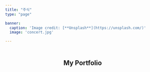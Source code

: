 ```yaml
---
title: "주식"
type: "page"

banner:
  caption: 'Image credit: [**Unsplash**](https://unsplash.com/)'
  image: 'concert.jpg'

---
```


<div class="portfolio-section">
  <h2>My Portfolio</h2>
  <div class="chart-container" style="position: relative; height:40vh; width:80vw">
    <canvas id="myChart"></canvas>
  </div>
</div>

<script src="https://cdn.jsdelivr.net/npm/chart.js"></script>
<script>
  var ctx = document.getElementById('myChart').getContext('2d');
  var myChart = new Chart(ctx, {
    type: 'bar',
    data: {
      labels: ['Stock A', 'Stock B', 'Stock C', 'Stock D'],
      datasets: [{
        label: '# of Votes',
        data: [12, 19, 3, 5],
        backgroundColor: [
          'rgba(255, 99, 132, 0.2)',
          'rgba(54, 162, 235, 0.2)',
          'rgba(255, 206, 86, 0.2)',
          'rgba(75, 192, 192, 0.2)',
        ],
        borderColor: [
          'rgba(255, 99, 132, 1)',
          'rgba(54, 162, 235, 1)',
          'rgba(255, 206, 86, 1)',
          'rgba(75, 192, 192, 1)',
        ],
        borderWidth: 1
      }]
    },
    options: {
      scales: {
        y: {
          beginAtZero: true
        }
      }
    }
  });
</script>

<style>
.portfolio-section {
  text-align: center;
  margin: 50px 0;
}

.chart-container {
  margin: 0 auto;
}
</style>
